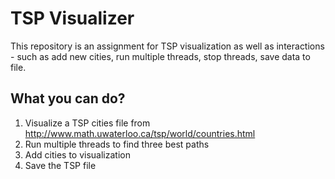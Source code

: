 # TSP Visualizer
This repository is an assignment for TSP visualization as well as interactions - such as add new cities, run multiple threads, stop threads, save data to file.

## What you can do?
1. Visualize a TSP cities file from http://www.math.uwaterloo.ca/tsp/world/countries.html
2. Run multiple threads to find three best paths
3. Add cities to visualization
4. Save the TSP file
